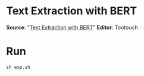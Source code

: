 # Text Extraction with BERT

**Source**: "[Text Extraction with BERT](https://keras.io/examples/nlp/text_extraction_with_bert/)"
**Editor**: Tootouch

# Run

```
sh exp.sh
```